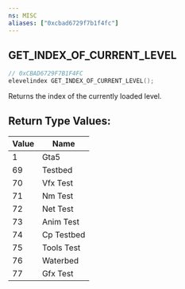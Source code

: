 ```yaml
---
ns: MISC
aliases: ["0xcbad6729f7b1f4fc"]
---
```

## GET_INDEX_OF_CURRENT_LEVEL

```c
// 0xCBAD6729F7B1F4FC
elevelindex GET_INDEX_OF_CURRENT_LEVEL();
```

Returns the index of the currently loaded level.

## Return Type Values:
| Value | Name |
| --- | --- |
| 1 | Gta5 |
| 69 | Testbed |
| 70 | Vfx Test |
| 71 | Nm Test |
| 72 | Net Test |
| 73 | Anim Test |
| 74 | Cp Testbed |
| 75 | Tools Test |
| 76 | Waterbed |
| 77 | Gfx Test |

